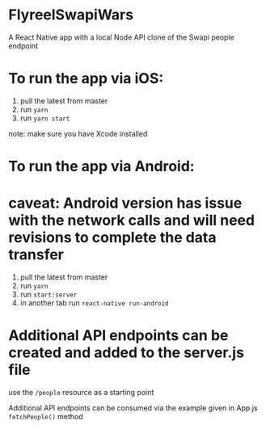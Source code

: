 # FlyreelSwapiWars
A React Native app with a local Node API clone of the Swapi people endpoint

# To run the app via iOS:
1. pull the latest from master
2. run `yarn`
3. run `yarn start`

note: make sure you have Xcode installed

# To run the app via Android:
# caveat: Android version has issue with the network calls and will need revisions to complete the data transfer
1. pull the latest from master
2. run `yarn`
3. run `start:server`
4. in another tab run `react-native run-android`

# Additional API endpoints can be created and added to the server.js file
use the `/people` resource as a starting point

Additional API endpoints can be consumed via the example given in App.js `fetchPeople()` method
